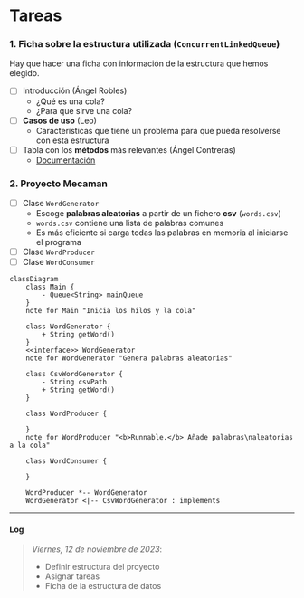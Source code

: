 # Tareas

### 1. Ficha sobre la estructura utilizada (`ConcurrentLinkedQueue`)

Hay que hacer una ficha con información de la estructura que hemos elegido.

- [ ] Introducción (Ángel Robles)
    - ¿Qué es una cola?
    - ¿Para que sirve una cola?
- [ ] **Casos de uso** (Leo)
    - Características que tiene un problema para que pueda resolverse con esta estructura
- [ ] Tabla con los **métodos** más relevantes (Ángel Contreras)
    - [Documentación](https://docs.oracle.com/javase/8/docs/api/java/util/concurrent/ConcurrentLinkedQueue.html)

### 2. Proyecto Mecaman

- [ ] Clase `WordGenerator`
  - Escoge **palabras aleatorias** a partir de un fichero **csv** (`words.csv`)
  - `words.csv` contiene una lista de palabras comunes
  - Es más eficiente si carga todas las palabras en memoria al iniciarse el programa
- [ ] Clase `WordProducer`
- [ ] Clase `WordConsumer`

```mermaid
classDiagram
    class Main {
        - Queue<String> mainQueue
    }
    note for Main "Inicia los hilos y la cola"
     
    class WordGenerator {
        + String getWord()
    }
    <<interface>> WordGenerator
    note for WordGenerator "Genera palabras aleatorias"

    class CsvWordGenerator {
        - String csvPath
        + String getWord()
    } 

    class WordProducer {

    }
    note for WordProducer "<b>Runnable.</b> Añade palabras\naleatorias a la cola"
    
    class WordConsumer {

    }

    WordProducer *-- WordGenerator
    WordGenerator <|-- CsvWordGenerator : implements
```

---

#### Log

> *Viernes, 12 de noviembre de 2023*: 
> - Definir estructura del proyecto
> - Asignar tareas
> - Ficha de la estructura de datos

